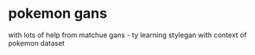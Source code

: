 # pokemon gans

with lots of help from matchue gans - ty
learning stylegan with context of pokemon dataset
